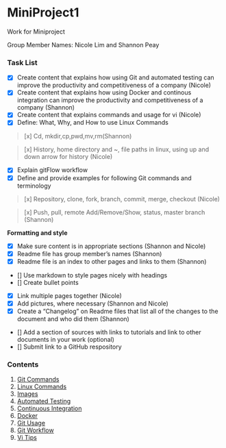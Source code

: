 # MiniProject1
Work for Miniproject

Group Member Names: Nicole Lim and Shannon Peay

### Task List

- [x] Create content that explains how using Git and automated testing can improve the productivity and competitiveness of a company (Nicole)
- [x] Create content that explains how using Docker and continous integration can improve the productivity and competitiveness of a company (Shannon)
- [x] Create content that explains commands and usage for vi (Nicole)
- [x] Define: What, Why, and How to use Linux Commands
> [x] Cd, mkdir,cp,pwd,mv,rm(Shannon)

> [x] History, home directory and ~, file paths in linux, using up and down arrow for history (Nicole)
- [x] Explain gitFlow workflow
- [x] Define and provide examples for following Git commands and terminology
> [x] Repository, clone, fork, branch, commit, merge, checkout (Nicole)

> [x] Push, pull, remote Add/Remove/Show, status, master branch (Shannon)

**Formatting and style**
- [x] Make sure content is in appropriate sections (Shannon and Nicole)
- [x] Readme file has group member’s names (Shannon)
- [x] Readme  file is an index to other pages and links to them (Shannon)
- [] Use markdown to style pages nicely with headings
- [] Create bullet points
- [x] Link multiple pages together (Nicole)
- [x] Add pictures, where necessary (Shannon and Nicole)
- [x] Create a “Changelog” on Readme files that list all of the changes to the document and who did them (Shannon)
- [] Add a section of sources with links to tutorials and link to other documents in your work (optional)
- [] Submit link to a GitHub respository


### Contents

1. [Git Commands](https://github.com/Shannon-NJIT/MiniProject1/tree/master/GitCommands)
1. [Linux Commands](https://github.com/Shannon-NJIT/MiniProject1/tree/master/LinuxCommands)
1. [Images](https://github.com/Shannon-NJIT/MiniProject1/tree/master/images/images)
1. [Automated Testing](https://github.com/Shannon-NJIT/MiniProject1/blob/master/AutomatedTesting.md)
1. [Continuous Integration](https://github.com/Shannon-NJIT/MiniProject1/blob/master/CI.md)
1. [Docker](https://github.com/Shannon-NJIT/MiniProject1/blob/master/Docker.md)
1. [Git Usage](https://github.com/Shannon-NJIT/MiniProject1/blob/master/GitUsage.md)
1. [Git Workflow](https://github.com/Shannon-NJIT/MiniProject1/blob/master/gitFlow.md)
1. [Vi Tips](https://github.com/Shannon-NJIT/MiniProject1/blob/master/viTips)

